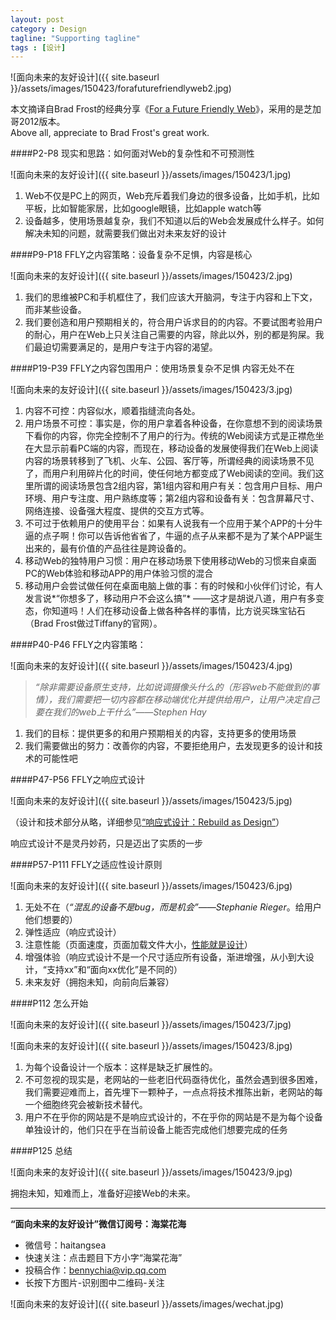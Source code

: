 ```yaml
---
layout: post
category : Design
tagline: "Supporting tagline"
tags : [设计]
---
```





![面向未来的友好设计]({{ site.baseurl }}/assets/images/150423/forafuturefriendlyweb2.jpg)

本文摘译自Brad Frost的经典分享《[For a Future Friendly Web](https://www.slideshare.net/bradfrostweb/for-a-futurefriendly-web-webvisions-chicago-2012?from_m_app=ios)》，采用的是芝加哥2012版本。  
Above all, appreciate to Brad Frost's great work.

####P2-P8 现实和思路：如何面对Web的复杂性和不可预测性

![面向未来的友好设计]({{ site.baseurl }}/assets/images/150423/1.jpg)

1. Web不仅是PC上的网页，Web充斥着我们身边的很多设备，比如手机，比如平板，比如智能家居，比如google眼镜，比如apple watch等  
2. 设备越多，使用场景越复杂，我们不知道以后的Web会发展成什么样子。如何解决未知的问题，就需要我们做出对未来友好的设计

####P9-P18 FFLY之内容策略：设备复杂不足惧，内容是核心

![面向未来的友好设计]({{ site.baseurl }}/assets/images/150423/2.jpg)

1. 我们的思维被PC和手机框住了，我们应该大开脑洞，专注于内容和上下文，而非某些设备。  
2. 我们要创造和用户预期相关的，符合用户诉求目的的内容。不要试图考验用户的耐心，用户在Web上只关注自己需要的内容，除此以外，别的都是狗屎。我们最迫切需要满足的，是用户专注于内容的渴望。

####P19-P39 FFLY之内容包围用户：使用场景复杂不足惧 内容无处不在

![面向未来的友好设计]({{ site.baseurl }}/assets/images/150423/3.jpg)

1. 内容不可控：内容似水，顺着指缝流向各处。  
2. 用户场景不可控：事实是，你的用户拿着各种设备，在你意想不到的阅读场景下看你的内容，你完全控制不了用户的行为。传统的Web阅读方式是正襟危坐在大显示前看PC端的内容，而现在，移动设备的发展使得我们在Web上阅读内容的场景转移到了飞机、火车、公园、客厅等，所谓经典的阅读场景不见了，而用户利用碎片化的时间，使任何地方都变成了Web阅读的空间。我们这里所谓的阅读场景包含2组内容，第1组内容和用户有关：包含用户目标、用户环境、用户专注度、用户熟练度等；第2组内容和设备有关：包含屏幕尺寸、网络连接、设备强大程度、提供的交互方式等。  
3. 不可过于依赖用户的使用平台：如果有人说我有一个应用于某个APP的十分牛逼的点子啊！你可以告诉他省省了，牛逼的点子从来都不是为了某个APP诞生出来的，最有价值的产品往往是跨设备的。  
4. 移动Web的独特用户习惯：用户在移动场景下使用移动Web的习惯来自桌面PC的Web体验和移动APP的用户体验习惯的混合  
5. 移动用户会尝试做任何在桌面电脑上做的事：有的时候和小伙伴们讨论，有人发言说*“你想多了，移动用户不会这么搞”*  ——这才是胡说八道，用户有多变态，你知道吗！人们在移动设备上做各种各样的事情，比方说买珠宝钻石（Brad Frost做过Tiffany的官网）。

####P40-P46 FFLY之内容策略：

![面向未来的友好设计]({{ site.baseurl }}/assets/images/150423/4.jpg)

>*“除非需要设备原生支持，比如说调摄像头什么的（形容web不能做到的事情），我们需要把一切内容都在移动端优化并提供给用户，让用户决定自己要在我们的web上干什么”——Stephen Hay*

1. 我们的目标：提供更多的和用户预期相关的内容，支持更多的使用场景  
2. 我们需要做出的努力：改善你的内容，不要拒绝用户，去发现更多的设计和技术的可能性吧

####P47-P56 FFLY之响应式设计

![面向未来的友好设计]({{ site.baseurl }}/assets/images/150423/5.jpg)

（设计和技术部分从略，详细参见[“响应式设计：Rebuild as Design”](http://www.slideshare.net/bienfantaisie/webrebuild-as-design)）

响应式设计不是灵丹妙药，只是迈出了实质的一步

####P57-P111 FFLY之适应性设计原则

![面向未来的友好设计]({{ site.baseurl }}/assets/images/150423/6.jpg)

1. 无处不在（*“混乱的设备不是bug，而是机会”——Stephanie Rieger*。给用户他们想要的）  
2. 弹性适应（响应式设计）  
3. 注意性能（页面速度，页面加载文件大小，[性能就是设计](/design/2013/05/23/Brad-Frost-性能是设计的一部分)）  
4. 增强体验（响应式设计不是一个尺寸适应所有设备，渐进增强，从小到大设计，“支持xx”和“面向xx优化”是不同的）  
5. 未来友好（拥抱未知，向前向后兼容）

####P112 怎么开始

![面向未来的友好设计]({{ site.baseurl }}/assets/images/150423/7.jpg)

![面向未来的友好设计]({{ site.baseurl }}/assets/images/150423/8.jpg)

1. 为每个设备设计一个版本：这样是缺乏扩展性的。  
2. 不可忽视的现实是，老网站的一些老旧代码亟待优化，虽然会遇到很多困难，我们需要迎难而上，首先埋下一颗种子，一点点将技术推陈出新，老网站的每一个细胞终究会被新技术替代。  
3. 用户不在乎你的网站是不是响应式设计的，不在乎你的网站是不是为每个设备单独设计的，他们只在乎在当前设备上能否完成他们想要完成的任务

####P125 总结

![面向未来的友好设计]({{ site.baseurl }}/assets/images/150423/9.jpg)

拥抱未知，知难而上，准备好迎接Web的未来。

----------

**“面向未来的友好设计”微信订阅号：海棠花海**

- 微信号：haitangsea  
- 快速关注：点击题目下方小字“海棠花海”  
- 投稿合作：bennychia@vip.qq.com  
- 长按下方图片-识别图中二维码-关注

![面向未来的友好设计]({{ site.baseurl }}/assets/images/wechat.jpg)